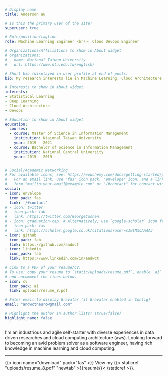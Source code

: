 ```yaml
---
# Display name
title: Anderson Wu

# Is this the primary user of the site?
superuser: true

# Role/position/tagline
role: Machine Learning Engineer <br/>| Cloud Devops Engineer 

# Organizations/Affiliations to show in About widget
# organizations:
# - name: National Taiwan University
#   url: https://www.ntu.edu.tw/english/

# Short bio (displayed in user profile at end of posts)
bio: My research interests lie in Machine Learning, Cloud Architecture of Distributed Systems.

# Interests to show in About widget
interests:
- Statistical Learning
- Deep Learning
- Cloud Architecture
- Devops

# Education to show in About widget
education:
  courses:
  - course: Master of Science in Information Management
    institution: Ntaional Taiwan University
    year: 2019 - 2021
  - course: Bachelor of Science in Information Management
    institution: National Central University 
    year: 2015 - 2019


# Social/Academic Networking
# For available icons, see: https://wowchemy.com/docs/getting-started/page-builder/#icons
#   For an email link, use "fas" icon pack, "envelope" icon, and a link in the
#   form "mailto:your-email@example.com" or "/#contact" for contact widget.
social:
- icon: envelope
  icon_pack: fas
  link: '/#contact'
# - icon: twitter
#   icon_pack: fab
#   link: https://twitter.com/GeorgeCushen
# - icon: graduation-cap  # Alternatively, use `google-scholar` icon from `ai` icon pack
#   icon_pack: fas
#   link: https://scholar.google.co.uk/citations?user=sIwtMXoAAAAJ
- icon: github
  icon_pack: fab
  link: https://github.com/andwct
- icon: linkedin
  icon_pack: fab
  link: https://www.linkedin.com/in/andwct

# Link to a PDF of your resume/CV.
# To use: copy your resume to `static/uploads/resume.pdf`, enable `ai` icons in `params.toml`, 
# and uncomment the lines below.
- icon: cv
  icon_pack: ai
  link: uploads/resume_8.pdf

# Enter email to display Gravatar (if Gravatar enabled in Config)
email: "andwctneuro@gmail.com"

# Highlight the author in author lists? (true/false)
highlight_name: false
---
```


I'm an industrious and agile self-starter with diverse experiences in data driven researches and cloud computing architecture (aws). Looking forward to becoming an avid problem solver as a software engineer, having rich knowledge in machine learning and cloud computing. 

---


{{< icon name="download" pack="fas" >}} View my {{< staticref "uploads/resume_8.pdf" "newtab" >}}resumé{{< /staticref >}}.
